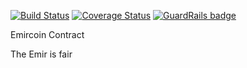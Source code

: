 [![Build Status](https://travis-ci.org/KaSt/Emircoin-Contract.svg?branch=master)](https://travis-ci.org/KaSt/Emircoin-Contract)
[![Coverage Status](https://coveralls.io/repos/github/KaSt/Emircoin-Contract/badge.svg?branch=master)](https://coveralls.io/github/KaSt/Emircoin-Contract?branch=master)
[![GuardRails badge](https://badges.guardrails.io/KaSt/Emircoin-Contract.svg?token=4d1c7f17a892a245bcaa06d8cd10cf19f0ed76cd59eb7d835aaca3e748913a03)](https://dashboard.guardrails.io/default/gh/KaSt/Emircoin-Contract)


Emircoin Contract

The Emir is fair

